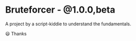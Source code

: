 # Bruteforcer - @1.0.0,beta

A project by a script-kiddie to understand the fundamentals.

:smiley: Thanks